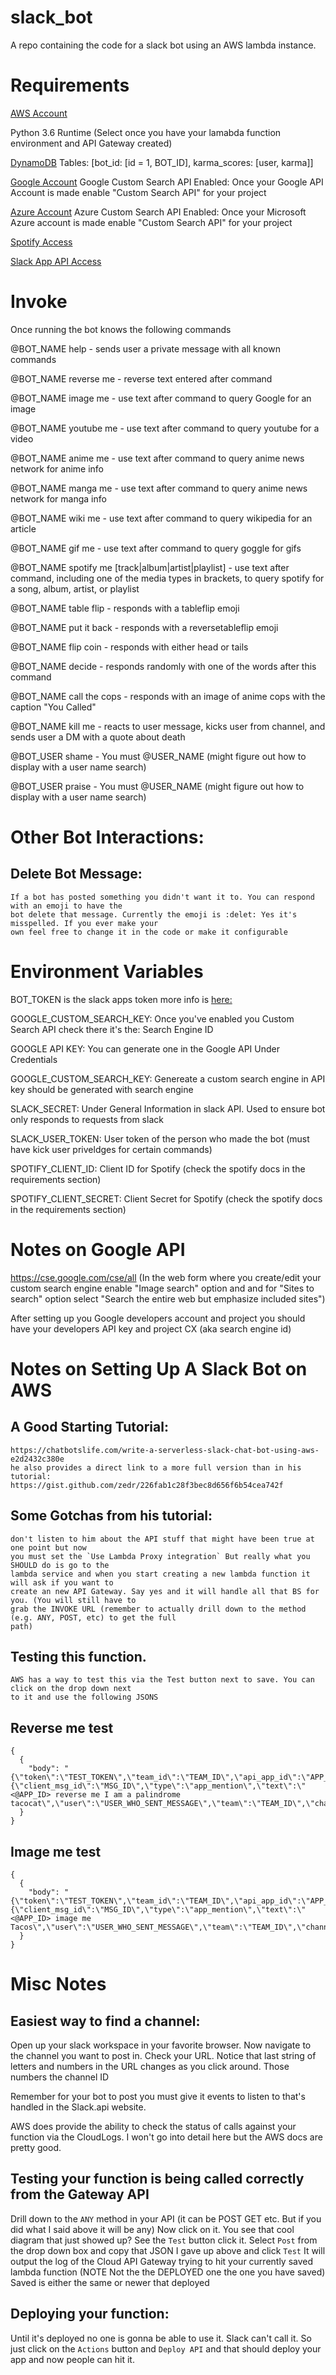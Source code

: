 # slack_bot
A repo containing the code for a slack bot using an AWS lambda instance.

# Requirements
  [AWS Account](https://aws.amazon.com/console/)
  
  Python 3.6 Runtime (Select once you have your lamabda function environment and API Gateway created)
  
  [DynamoDB](https://aws.amazon.com/dynamodb/) Tables: [bot_id: [id = 1, BOT_ID], karma_scores: [user, karma]]
  
  [Google Account](https://console.developers.google.com)
  Google Custom Search API Enabled: Once your Google API Account is made enable "Custom Search API" for your project
  
  [Azure Account](https://azure.microsoft.com/en-us/account/)
  Azure Custom Search API Enabled: Once your Microsoft Azure account is made enable "Custom Search API" for your project

  [Spotify Access](https://developer.spotify.com/documentation/web-api/quick-start/)

  [Slack App API Access](https://api.slack.com/)
  
# Invoke
  Once running the bot knows the following commands
  
  @BOT_NAME help - sends user a private message with all known commands

  @BOT_NAME reverse me - reverse text entered after command
  
  @BOT_NAME image me - use text after command to query Google for an image
  
  @BOT_NAME youtube me - use text after command to query youtube for a video
  
  @BOT_NAME anime me - use text after command to query anime news network for anime info
  
  @BOT_NAME manga me - use text after command to query anime news network for manga info

  @BOT_NAME wiki me - use text after command to query wikipedia for an article

  @BOT_NAME gif me - use text after command to query goggle for gifs

  @BOT_NAME spotify me [track|album|artist|playlist] - use text after command, including one of the media types in brackets, to query spotify for a song, album, artist, or playlist

  @BOT_NAME table flip - responds with a tableflip emoji

  @BOT_NAME put it back - responds with a reversetableflip emoji

  @BOT_NAME flip coin - responds with either head or tails

  @BOT_NAME decide - responds randomly with one of the words after this command

  @BOT_NAME call the cops - responds with an image of anime cops with the caption "You Called"

  @BOT_NAME kill me - reacts to user message, kicks user from channel, and sends user a DM with a quote about death

  @BOT_USER shame <User ID> - You must @USER_NAME (might figure out how to display with a user name search)

  @BOT_USER praise <User ID> - You must @USER_NAME (might figure out how to display with a user name search)

# Other Bot Interactions:
  ## Delete Bot Message:
    If a bot has posted something you didn't want it to. You can respond with an emoji to have the
    bot delete that message. Currently the emoji is :delet: Yes it's misspelled. If you ever make your
    own feel free to change it in the code or make it configurable
  
# Environment Variables

  BOT_TOKEN is the slack apps token more info is [here:](https://api.slack.com/bot-users)

  GOOGLE_CUSTOM_SEARCH_KEY: Once you've enabled you Custom Search API check there it's the: Search Engine ID

  GOOGLE API KEY: You can generate one in the Google API Under Credentials

  GOOGLE_CUSTOM_SEARCH_KEY: Genereate a custom search engine in API key should be generated with search engine

  SLACK_SECRET: Under General Information in slack API. Used to ensure bot only responds to requests from slack

  SLACK_USER_TOKEN: User token of the person who made the bot (must have kick user priveldges for certain commands)

  SPOTIFY_CLIENT_ID: Client ID for Spotify (check the spotify docs in the requirements section)

  SPOTIFY_CLIENT_SECRET: Client Secret for Spotify (check the spotify docs in the requirements section)

# Notes on Google API
  https://cse.google.com/cse/all (In the web form where you create/edit your custom search engine enable "Image search" option and and for "Sites to search" option select "Search the entire web but emphasize included sites")

  After setting up you Google developers account and project you should have your developers API key and project CX (aka search engine id)

# Notes on Setting Up A Slack Bot on AWS
  ## A Good Starting Tutorial:
    https://chatbotslife.com/write-a-serverless-slack-chat-bot-using-aws-e2d2432c380e
    he also provides a direct link to a more full version than in his tutorial:
    https://gist.github.com/zedr/226fab1c28f3bec8d656f6b54cea742f

  ## Some Gotchas from his tutorial:
    don't listen to him about the API stuff that might have been true at one point but now
    you must set the `Use Lambda Proxy integration` But really what you SHOULD do is go to the
    lambda service and when you start creating a new lambda function it will ask if you want to
    create an new API Gateway. Say yes and it will handle all that BS for you. (You will still have to
    grab the INVOKE URL (remember to actually drill down to the method (e.g. ANY, POST, etc) to get the full
    path)

  ## Testing this function.
    AWS has a way to test this via the Test button next to save. You can click on the drop down next
    to it and use the following JSONS
  ## Reverse me test
  ```
  {
    {
      "body": "{\"token\":\"TEST_TOKEN\",\"team_id\":\"TEAM_ID\",\"api_app_id\":\"APP_ID\",\"event\":{\"client_msg_id\":\"MSG_ID\",\"type\":\"app_mention\",\"text\":\"<@APP_ID> reverse me I am a palindrome tacocat\",\"user\":\"USER_WHO_SENT_MESSAGE\",\"team\":\"TEAM_ID\",\"channel\":\"CHANNEL_ID\"},\"type\":\"event_callback\",\"event_id\":\"EVENT_ID\"}"
    }
  }
  ```
  ## Image me test
  ```
  {
    {
      "body": "{\"token\":\"TEST_TOKEN\",\"team_id\":\"TEAM_ID\",\"api_app_id\":\"APP_ID\",\"event\":{\"client_msg_id\":\"MSG_ID\",\"type\":\"app_mention\",\"text\":\"<@APP_ID> image me Tacos\",\"user\":\"USER_WHO_SENT_MESSAGE\",\"team\":\"TEAM_ID\",\"channel\":\"CHANNEL_ID\"},\"type\":\"event_callback\",\"event_id\":\"EVENT_ID\"}"
    }
  }
  ```

# Misc Notes
  ## Easiest way to find a channel: 
  Open up your slack workspace in your favorite browser. Now navigate to the
  channel you want to post in. Check your URL. Notice that last string of letters and numbers in the URL changes as you click
  around. Those numbers the channel ID

  Remember for your bot to post you must give it events to listen to that's handled in the Slack.api website.

  AWS does provide the ability to check the status of calls against your function via the CloudLogs. I won't go into detail here but the AWS docs are pretty good.

  ## Testing your function is being called correctly from the Gateway API
  Drill down to the `ANY` method in your API (it can be POST GET etc. But if you did what I said above it will be any) Now click
  on it. You see that cool diagram that just showed up? See the `Test` button click it. Select `Post` from the drop down box and copy that JSON I gave up above and click `Test` It will output the log of the Cloud API Gateway trying to hit your currently saved lambda function (NOTE Not the the DEPLOYED one the one you have saved) Saved is either the same or newer that deployed

  ## Deploying your function:
  Until it's deployed no one is gonna be able to use it. Slack can't call it. So just click on the `Actions` button and `Deploy API`
  and that should deploy your app and now people can hit it.
